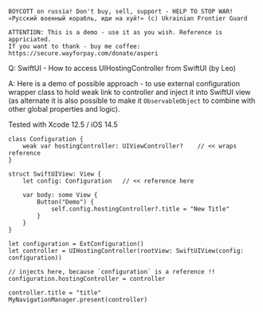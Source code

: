 ```
BOYCOTT on russia! Don't buy, sell, support - HELP TO STOP WAR!
«Русский военный корабль, иди на хуй!» (c) Ukrainian Frontier Guard

ATTENTION: This is a demo - use it as you wish. Reference is appriciated.
If you want to thank - buy me coffee: https://secure.wayforpay.com/donate/asperi
```

Q: SwiftUI - How to access UIHostingController from SwiftUI (by Leo)

A: Here is a demo of possible approach - to use external configuration wrapper class to hold weak link to controller and inject it into SwiftUI view (as alternate it is also possible to make it `ObservableObject` to combine with other global properties and logic).

Tested with Xcode 12.5 / iOS 14.5

```
class Configuration {
	weak var hostingController: UIViewController?    // << wraps reference
}

struct SwiftUIView: View {
	let config: Configuration   // << reference here

	var body: some View {
		Button("Demo") {
			self.config.hostingController?.title = "New Title"
		}
	}
}

let configuration = ExtConfiguration()
let controller = UIHostingController(rootView: SwiftUIView(config: configuration))

// injects here, because `configuration` is a reference !!
configuration.hostingController = controller

controller.title = "title"
MyNavigationManager.present(controller)
```

